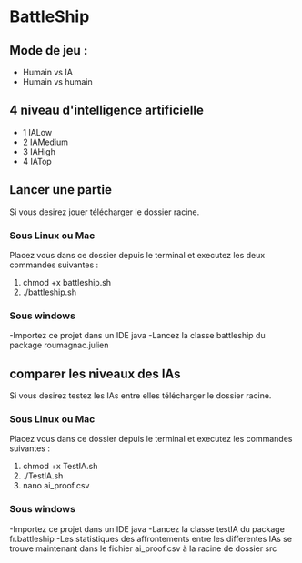 # BattleShip

## Mode de jeu :
* Humain vs IA
* Humain vs humain 


## 4 niveau d'intelligence artificielle 
* 1 IALow 
* 2 IAMedium
* 3 IAHigh
* 4 IATop

## Lancer une partie 
Si vous desirez jouer  télécharger le dossier racine.
### Sous Linux ou Mac 
Placez vous dans ce dossier depuis le terminal et executez les deux commandes suivantes : 
1. chmod +x battleship.sh
2. ./battleship.sh
### Sous windows 
-Importez ce projet dans un IDE java
-Lancez la classe battleship du package roumagnac.julien

## comparer les niveaux des IAs
Si vous desirez testez les IAs entre elles  télécharger le dossier racine.
### Sous Linux ou Mac 
Placez vous dans ce dossier depuis le terminal et executez les  commandes suivantes : 
1. chmod +x TestIA.sh
2. ./TestIA.sh
3. nano ai_proof.csv
### Sous windows 
-Importez ce projet dans un IDE java
-Lancez la classe testIA du package fr.battleship
-Les statistiques des affrontements entre les  differentes IAs se trouve maintenant dans le fichier ai_proof.csv à la racine de dossier src




